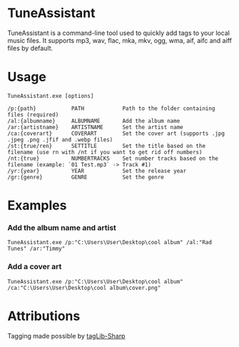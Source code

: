 # TuneAssistant
TuneAssistant is a command-line tool used to quickly add tags to your local music files.
It supports mp3, wav, flac, mka, mkv, ogg, wma, aif, aifc and aiff files by default.

# Usage
```
TuneAssistant.exe [options]

/p:{path}           PATH            Path to the folder containing files (required)
/al:{albumname}     ALBUMNAME       Add the album name
/ar:{artistname}    ARTISTNAME      Set the artist name
/ca:{coverart}      COVERART        Set the cover art (supports .jpg .jpeg .png .jfif and .webp files)
/st:{true/ren}      SETTITLE        Set the title based on the filename (use rn with /nt if you want to get rid off numbers)
/nt:{true}          NUMBERTRACKS    Set number tracks based on the filename (example: `01 Test.mp3` -> Track #1)
/yr:{year}          YEAR            Set the release year
/gr:{genre}         GENRE           Set the genre
```

# Examples
### Add the album name and artist
```
TuneAssistant.exe /p:"C:\Users\User\Desktop\cool album" /al:"Rad Tunes" /ar:"Timmy"
```
### Add a cover art
```
TuneAssistant.exe /p:"C:\Users\User\Desktop\cool album" /ca:"C:\Users\User\Desktop\cool album\cover.png"
```

# Attributions
Tagging made possible by [tagLib-Sharp](https://github.com/mono/taglib-sharp)
